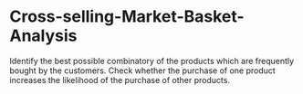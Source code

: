 # Cross-selling-Market-Basket-Analysis
Identify the best possible combinatory of the products which are frequently bought by the customers.  Check whether the purchase of one product increases the likelihood of the purchase of other products.
